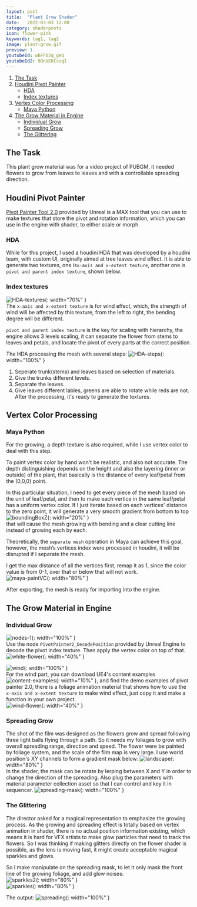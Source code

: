 ```yaml
---
layout: post
title:  "Plant Grow Shader"
date:   2022-03-03 12:00
category: shaderposts
icon: flower-pink
keywords: tag1, tag2
image: plant-grow.gif
preview: 1
youtubeId: whFFbZq_geQ
youtubeId2: 9OnVEKCszqI
---
```


1. [The Task](#the-task)
2. [Houdini Pivot Painter](#houdini-pivot-painter)
    - [HDA](#hda)
    - [Index textures](#index-textures)  
3. [Vertex Color Processing](#vertex-color-processing)
    - [Maya Python](#maya-python)
4. [The Grow Material in Engine](#the-grow-material-in-engine)
    - [Individual Grow](#individual-grow)
    - [Spreading Grow](#spreading-grow)
    - [The Glittering](#the-glittering)


## The Task
This plant grow material was for a video project of PUBGM, it needed flowers to grow from leaves to leaves and with a controllable spreading direction.  

## Houdini Pivot Painter 

[Pivot Painter Tool 2.0](https://docs.unrealengine.com/4.27/en-US/AnimatingObjects/PivotPainter/PivotPainter2/) provided by Unreal is a MAX tool that you can use to make textures that store the pivot and rotation information, which you can use in the engine with shader, to either scale or morph. <br />
### HDA
While for this project, I used a houdini HDA that was developed by a houdini team, with custom UI, originally aimed at tree leaves wind effect. It is able to generate two textures, one is`x-axis and x-extent texture`, another one is `pivot and parent index texture`, shown below. <br />
### Index textures
![HDA-textures](/post-img/shaderposts/PUBGM/HDA-textures.png){: width="70%" }<br />
The `x-axis and x-extent texture` is for wind effect, which, the strength of wind will be affected by this texture, from the left to right, the bending degree will be different.

`pivot and parent index texture` is the key for scaling with hierarchy, the engine allows 3 levels scaling, it can separate the flower from stems to leaves and petals, and locate the pivot of every parts at the correct position. <br />

The HDA processing the mesh with several steps:
![HDA-steps](/post-img/shaderposts/PUBGM/HDA-steps.png){: width="100%" }<br />
1. Seperate trunk(stems) and leaves based on selection of materials.
2. Give the trunks different levels.
3. Separate the leaves.
4. Give leaves different lables, greens are able to rotate while reds are not.
After the processing, it's ready to generate the textures.


## Vertex Color Processing
### Maya Python
For the growing, a depth texture is also required, while I use vertex color to deal with this step.

To paint vertex color by hand won't be realistic, and also not accurate. The depth distinguishing depends on the height and also the layering (inner or outside) of the plant, that basically is the distance of every leaf/petal from the (0,0,0) point.  <br /> 

In this particular situation, I need to get every piece of the mesh based on the unit of leaf/petal, and then to make each vertice in the same leaf/petal has a uniform vertex color. If I just iterate based on each vertices' distance to the zero point, it will generate a very smooth gradient from bottom to top<br />
![boundingBoxZ](/post-img/shaderposts/PUBGM/boundingBoxZ.jpg){: width="20%" } <br />
that will cause the mesh growing with bending and a clear cutting line instead of growing each by each.  <br />

Theoretically, the `separate mesh` operation in Maya can achieve this goal, however, the mesh’s vertices index were processed in houdini, it will be disrupted if I separate the mesh. <br />

I get the max distance of all the vertices first, remap it as 1, since the color value is from 0-1, over that or below that will not work. <br />
![maya-paintVC](/post-img/shaderposts/PUBGM/maya-paintVC.gif){: width="80%" }<br />


After exporting, the mesh is ready for importing into the engine.


## The Grow Material in Engine
### Individual Grow
![nodes-1](/post-img/shaderposts/PUBGM/nodes-1.jpg){: width="100%" }<br />
Use the node `PivotPainter2_DecodePosition` provided by Unreal Engine to decode the pivot index texture. Then apply the vertex color on top of that. <br />
![white-flower](/post-img/shaderposts/PUBGM/white-flower.gif){: width="40%" }<br />

![wind](/post-img/shaderposts/PUBGM/wind.jpg){: width="100%" }<br />
For the wind part, you can download UE4's content examples ![content-examples](/post-img/shaderposts/PUBGM/content-examples.jpg){: width="10%" }, and find the demo examples of pivot painter 2.0, there is a foliage animation material that shows how to use the `x-axis and x-extent texture` to make wind effect, just copy it and make a function in your own project. <br />
![wind-flower](/post-img/shaderposts/PUBGM/wind-flower.gif){: width="40%" }<br />

### Spreading Grow
The shot of the film was designed as the flowers grow and spread following three light balls flying through a path. So it needs my foliages to grow with overall spreading range, direction and speed. 
The flower were be painted by foliage system, and the scale of the film map is very large. I use world position's XY channels to form a gradient mask below:
![landscape](/post-img/shaderposts/PUBGM/landscape.jpg){: width="80%" }<br />
In the shader, the mask can be rotate by lerping between X and Y in order to change the direction of the spreading. Also plug the parameters with material parameter collection asset so that I can control and key it in sequencer. 
![spreading-mask](/post-img/shaderposts/PUBGM/spreading-mask.jpg){: width="100%" }<br />

### The Glittering
The director asked for a magical representation to emphasize the growing process. As the growing and spreading effect is totally based on vertex animation in shader, there is no actual position information existing, which means it is hard for VFX artists to make glow particles that need to track the flowers. So I was thinking if making glitters directly on the flower shader is possible, as the lens is moving fast, it might create acceptable magical sparkles and glows. 

So I make manipulate on the spreading mask, to let it only mask the front line of the growing foliage, and add glow noises:<br />
![sparkles2](/post-img/shaderposts/PUBGM/sparkles2.jpg){: width="80%" }<br />
![sparkles](/post-img/shaderposts/PUBGM/sparkles.jpg){: width="80%" }<br />

The output:
![spreading](/post-img/shaderposts/PUBGM/spreading.gif){: width="100%" }<br />
